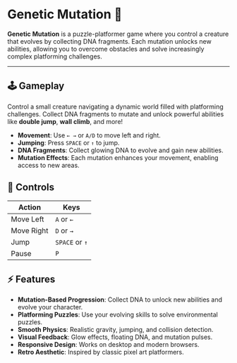 # Genetic Mutation 🧬

**Genetic Mutation** is a puzzle-platformer game where you control a creature that evolves by collecting DNA fragments. Each mutation unlocks new abilities, allowing you to overcome obstacles and solve increasingly complex platforming challenges.
 
---

## 🕹️ Gameplay

Control a small creature navigating a dynamic world filled with platforming challenges. Collect DNA fragments to mutate and unlock powerful abilities like **double jump**, **wall climb**, and more!

- **Movement**: Use `← →` or `A/D` to move left and right.
- **Jumping**: Press `SPACE` or `↑` to jump.
- **DNA Fragments**: Collect glowing DNA to evolve and gain new abilities.
- **Mutation Effects**: Each mutation enhances your movement, enabling access to new areas.

## 🔧 Controls

| Action       | Keys                     |
|--------------|--------------------------|
| Move Left    | `A` or `←`               |
| Move Right   | `D` or `→`               |
| Jump         | `SPACE` or `↑`           |
| Pause        | `P`                      |

## ⚡ Features

- **Mutation-Based Progression**: Collect DNA to unlock new abilities and evolve your character.
- **Platforming Puzzles**: Use your evolving skills to solve environmental puzzles.
- **Smooth Physics**: Realistic gravity, jumping, and collision detection.
- **Visual Feedback**: Glow effects, floating DNA, and mutation pulses.
- **Responsive Design**: Works on desktop and modern browsers.
- **Retro Aesthetic**: Inspired by classic pixel art platformers.

